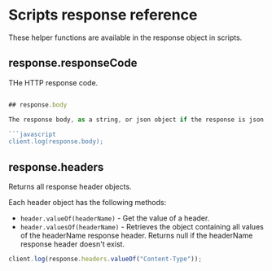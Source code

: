# Scripts response reference

These helper functions are available in the response object in scripts.

## response.responseCode

THe HTTP response code.

```javascript

## response.body

The response body, as a string, or json object if the response is json.

```javascript
client.log(response.body);
```

## response.headers

Returns all response header objects.

Each header object has the following methods:

- `header.valueOf(headerName)` - Get the value of a header.
- `header.valuesOf(headerName)` - Retrieves the object containing all values of the headerName response header. Returns null if the headerName response header doesn't exist.

```javascript
client.log(response.headers.valueOf("Content-Type"));
```
